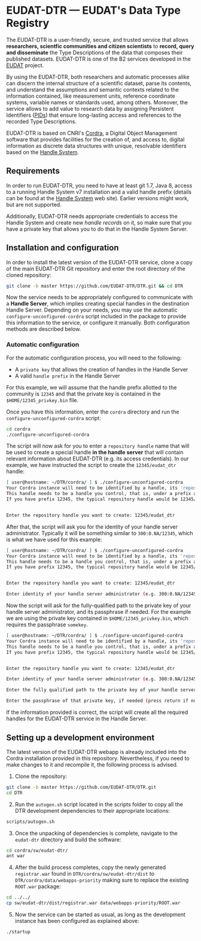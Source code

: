 # EUDAT-DTR — EUDAT's Data Type Registry

The EUDAT-DTR is a user-friendly, secure, and trusted service that allows **researchers, scientfic communities and citizen scientists** to **record, query and disseminate** the Type Descriptions of the data that composes their published datasets. EUDAT-DTR is one of the B2 services developed in the [EUDAT](www.eudat.eu) project.

By using the EUDAT-DTR, both researchers and automatic processes alike can discern the internal structure of a scientific dataset, parse its contents, and understand the assumptions and semantic contexts related to the information contained, like measurement units, reference coordinate systems, variable names or standards used, among others. Moreover, the service allows to add value to research data by assigning Persistent Identifiers ([PIDs](http://www.pidconsortium.eu/)) that ensure long-lasting access and references to the recorded Type Descriptions.

EUDAT-DTR is based on CNRI's [Cordra](https://cordra.org/), a Digital Object Management software that provides facilities for the creation of, and access to, digital information as discrete data structures with unique, resolvable identifiers based on the [Handle System](https://handle.net/).

## Requirements
In order to run EUDAT-DTR, you need to have at least git 1.7, Java 8, access to a running Handle System v7 installation and a valid handle prefix (details can be found at the [Handle System](https://handle.net) web site). Earlier versions might work, but are not supported.

Additionally, EUDAT-DTR needs appropriate credentials to access the Handle System and create new *handle records* on it, so make sure that you have a private key that allows you to do that in the Handle System Server.  

## Installation and configuration
In order to install the latest version of the EUDAT-DTR service, clone a copy of the main EUDAT-DTR Git repository and enter the root directory of the cloned repository:

```bash
git clone -b master https://github.com/EUDAT-DTR/DTR.git && cd DTR
```

Now the service needs to be appropriately configured to communicate with a **Handle Server**, which implies creating special handles in the destination Handle Server. Depending on your needs, you may use the automatic `configure-unconfigured-cordra`  script included in the package to provide this information to the service, or configure it manually. Both configuration methods are described below.

### Automatic configuration
For the automatic configuration process, you will need to the following:
- A `private key` that allows the creation of handles in the Handle Server
- A valid `handle prefix` in the Handle Server

For this example, we will assume that the handle prefix allotted to the community is `12345` and that the private key is contained in the `$HOME/12345_privkey.bin` file.

Once you have this information, enter the `cordra` directory and run the `configure-unconfigured-cordra` script:
```bash
cd cordra
./configure-unconfigured-cordra
```

The script will now ask for you to enter a `repository handle` name that will be used to create a special handle **in the handle server** that will contain relevant information about EUDAT-DTR (e.g. its access credentials). In our example, we have instructed the script to create the `12345/eudat_dtr` handle:


```bash
[ user@hostname: ~/DTR/cordra/ ] $ ./configure-unconfigured-cordra
Your Cordra instance will need to be identified by a handle, its 'repository handle'.
This handle needs to be a handle you control, that is, under a prefix allotted to you.
If you have prefix 12345, the typical repository handle would be 12345/repo


Enter the repository handle you want to create: 12345/eudat_dtr
```

After that, the script will ask you for the identity of your handle server administrator. Typically it will be something similar to `300:0.NA/12345`, which is what we have used for this example:

```bash
[ user@hostname: ~/DTR/cordra/ ] $ ./configure-unconfigured-cordra
Your Cordra instance will need to be identified by a handle, its 'repository handle'.
This handle needs to be a handle you control, that is, under a prefix allotted to you.
If you have prefix 12345, the typical repository handle would be 12345/repo


Enter the repository handle you want to create: 12345/eudat_dtr

Enter identity of your handle server administrator (e.g. 300:0.NA/12345): 300:0.NA/12345
```

Now the script will ask for the fully-qualified path to the private key of your handle server administrator, and its passphrase if needed. For the example we are using the private key contained in `$HOME/12345_privkey.bin`, which requires the passphrase `somekey`.

```bash
[ user@hostname: ~/DTR/cordra/ ] $ ./configure-unconfigured-cordra
Your Cordra instance will need to be identified by a handle, its 'repository handle'.
This handle needs to be a handle you control, that is, under a prefix allotted to you.
If you have prefix 12345, the typical repository handle would be 12345/repo


Enter the repository handle you want to create: 12345/eudat_dtr

Enter identity of your handle server administrator (e.g. 300:0.NA/12345): 300:0.NA/12345

Enter the fully qualified path to the private key of your handle server administrator: ~/12345_privkey.bin

Enter the passphrase of that private key, if needed (press return if no passphrase): somekey
```

If the information provided is correct, the script will create all the required handles for the EUDAT-DTR service in the Handle Server.

## Setting up a development environment

The latest version of the EUDAT-DTR webapp is already included into the Cordra installation provided in this repository. Nevertheless, if you need to make changes to it and recompile it, the following process is advised.

1. Clone the repository:

```bash
git clone -b master https://github.com/EUDAT-DTR/DTR.git
cd DTR
```

2. Run the `autogen.sh` script located in the scripts folder to copy all the DTR development dependencies to their appropriate locations:

```bash
scripts/autogen.sh
```

3. Once the unpacking of dependencies is complete, navigate to the `eudat-dtr` directory and build the software:

```bash
cd cordra/sw/eudat-dtr/
ant war
```

4. After the build process completes, copy the newly generated `registrar.war` found in `DTR/cordra/sw/eudat-dtr/dist` to `DTR/cordra/data/webapps-priority` making sure to replace the existing `ROOT.war` package:

```bash
cd ../../
cp sw/eudat-dtr/dist/registrar.war data/webapps-priority/ROOT.war
```

5. Now the service can be started as usual, as long as the development instance has been configured as explained above:

```bash
./startup
```
